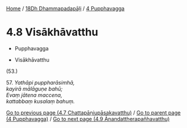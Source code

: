 
[Home](/) / [18Dh Dhammapadapāḷi](../../18Dh.md) / [4 Pupphavagga](../4.md)

# 4.8 Visākhāvatthu

* Pupphavagga

* Visākhāvatthu

(53.)

57\. _Yathāpi puppharāsimhā,_  
_kayirā mālāguṇe bahū;_  
_Evaṃ jātena maccena,_  
_kattabbaṃ kusalaṃ bahuṃ._  


[Go to previous page (4.7 Chattapāṇiupāsakavatthu)](4.7.md) / [Go to parent page (4 Pupphavagga)](../4.md) / [Go to next page (4.9 Ānandattherapañhavatthu)](4.9.md)


